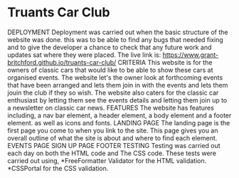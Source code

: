 # Truants Car Club

DEPLOYMENT
Deployment was carried out when the basic structure of the website was done. this was to be able to find any bugs that needed fixing and to give the developer
a chance to check that any future work and updates sat where they were placed.
The live link is: <https://www.grant-britchford.github.io/truants-car-club/>
CRITERIA
This website is for the owners of classic cars that would like to be able to show these cars at organised events.
The website let's the owner look at forthcoming events that have been arranged and lets them join in with the events and
lets them jouin the club if they so wish. The website also caters for the classic car enthusiast by letting them see the events details
and letting them join up to a newsletter on classic car news.
FEATURES
The website has features including, a nav bar element, a header element, a body element and a footer element. as well as icons and fonts.
LANDING PAGE
The landing page is the first page you come to when you link to the site. This page gives you an overall outline of what the site is about
and where to find each element.
EVENTS PAGE
SIGN UP PAGE
FOOTER
TESTING
Testing was carried out each day on both the HTML code and The CSS code. These tests were carried out using,
*FreeFormatter Validator for the HTML validation.
*CSSPortal for the CSS validation.
